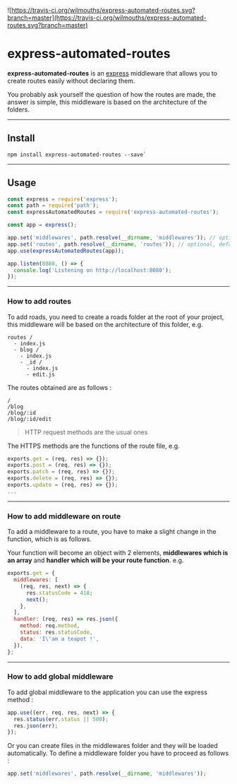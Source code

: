 ![https://travis-ci.org/wilmouths/express-automated-routes.svg?branch=master](https://travis-ci.org/wilmouths/express-automated-routes.svg?branch=master)

# express-automated-routes

**express-automated-routes** is an [express](https://github.com/expressjs/express) middleware that allows you to create routes easily without declaring them.

You probably ask yourself the question of how the routes are made, the answer is simple, this middleware is based on the architecture of the folders.

---

## Install

```
npm install express-automated-routes --save`
```
---

## Usage

```js
const express = require('express');
const path = require('path');
const expressAutomatedRoutes = require('express-automated-routes');

const app = express();

app.set('middlewares', path.resolve(__dirname, 'middlewares')); // optional, default folder is ./middlewares
app.set('routes', path.resolve(__dirname, 'routes')); // optional, default folder is ./routes
app.use(expressAutomatedRoutes(app));

app.listen(8080, () => {
  console.log('Listening on http://localhost:8080');
});
```

---

### How to add routes
To add roads, you need to create a roads folder at the root of your project, this middleware will be based on the architecture of this folder, e.g.

```
routes /
  - index.js
  - blog /
    - index.js
    - _id /
      - index.js
      - edit.js
```

The routes obtained are as follows :

```
/
/blog
/blog/:id
/blog/:id/edit
```
> HTTP request methods are the usual ones

The HTTPS methods are the functions of the route file, e.g.

```js
exports.get = (req, res) => {});
exports.post = (req, res) => {});
exports.patch = (req, res) => {});
exports.delete = (req, res) => {});
exports.update = (req, res) => {});
...
```

---

### How to add middleware on route
To add a middleware to a route, you have to make a slight change in the function, which is as follows.

Your function will become an object with 2 elements, **middlewares which is an array** and **handler which will be your route function**. e.g.

```js
exports.get = {
  middlewares: [
    (req, res, next) => {
      res.statusCode = 418;
      next();
    },
  ],
  handler: (req, res) => res.json({
    method: req.method,
    status: res.statusCode,
    data: 'I\'am a teapot !',
  }),
};
```
---

### How to add global middleware
To add global middleware to the application you can use the express method :

```js
app.use((err, req, res, next) => {
  res.status(err.status || 500);
  res.json(err);
});
```

Or you can create files in the middlewares folder and they will be loaded automatically.
To define a middleware folder you have to proceed as follows :

```js
app.set('middlewares', path.resolve(__dirname, 'middlewares'));
```
